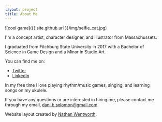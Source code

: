 ```yaml
---
layout: project
title: About Me
---
```


![cool game]({{ site.github.url }}/img/selfie_cat.jpg)

I'm a concept artist, character designer, and illustrator from Massachussets.

I graduated from Fitchburg State University in 2017 with a Bachelor of Science in Game Design and a Minor in Studio Art.

You can find me on:
- [Twitter](https://twitter.com/DaniBSolomon)
- [LinkedIn](https://www.linkedin.com/in/danibsolomon/)

In my free time I love playing rhythm/music games, singing, and learning songs on my ukulele.

If you have any questions or are interested in hiring me, please contact me through my email, dani.b.solomon@gmail.com.



Website layout created by [Nathan Wentworth](https://nathanwentworth.co).
